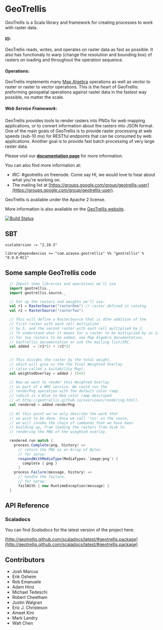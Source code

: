 # GeoTrellis

*GeoTrellis* is a Scala library and framework for creating processes to work with raster data.

#### IO: 
GeoTrellis reads, writes, and operates on raster data as fast as possible. It also has functionaly to warp (change the resolution and bounding box) of rasters on loading and throughout the operation sequence.
      
#### Operations: 
GeoTrellis implements many [Map Algebra](http://en.wikipedia.org/wiki/Map_algebra) operations as well as vector to raster or raster to vector operations. This is the heart of GeoTrellis: preforming geospatial operations against raster data in the fastest way possible, no matter the scale.
      
##### Web Service Framework:
GeoTrellis provides tools to render rasters into PNGs for web mapping applications, or to convert information about the rasters into JSON format. One of the main goals of GeoTrellis is to provide raster processing at web speeds (sub-10 ms) for RESTful endpoints that can be consumed by web applications. Another goal is to provide fast batch processing of very large raster data.

Please visit our **[documentation page](http://geotrellis.github.com)** for more information.

You can also find more information at:

  - IRC:  #geotrellis on freenode. Come say HI, we would love to hear about what you're working on. 
  - The mailing list at [https://groups.google.com/group/geotrellis-user](https://groups.google.com/group/geotrellis-user).

GeoTrellis is available under the Apache 2 license.  

More information is also available on the [GeoTrellis website](http://www.azavea.com/products/geotrellis/).
 
[![Build Status](https://api.travis-ci.org/geotrellis/geotrellis.png)](http://travis-ci.org/geotrellis/geotrellis)

## SBT

    scalaVersion := "2.10.3"

    libraryDependencies += "com.azavea.geotrellis" %% "geotrellis" % "0.9.0-RC1"

## Some sample GeoTrellis code

```scala
  // Import some libraries and operations we'll use
  import geotrellis._
  import geotrellis.source._

  // Set up the rasters and weights we'll use:
  val r1 = RasterSource("rasterOne") // raster defined in catalog
  val r2 = RasterSource("rasterTwo")

  // This will define a RasterSource that is dthe addition of the 
  // first raster with each cell multiplied
  // by 5, and the second raster with each cell multiplied by 2. 
  // To understand what it means for a raster to be multiplied by an integer or
  // for two rasters to be added, see Map Algebra documentation,
  // GeoTrellis documentation or ask the mailing list/IRC.
  val added  = (r1*5) + (r2*2)
  

  // This divides the raster by the total weight,
  // which will give us the the final Weighted Overlay
  // (also called a Suitability Map).
  val weightedOverlay = added / (5+2)

  // Now we want to render this Weighted Overlay
  // as part of a WMS service. We could run the
  // renderPng operation with the default color ramp
  // (which is a Blue to Red color ramp descriped
  // at http://geotrellis.github.io/overviews/rendering.html).
  val rendered = added.renderPng  
 
  // At this point we've only describe the work that
  // we wish to be done. Once we call 'run' on the souce,
  // we will invoke the chain of commands that we have been
  // building up, from loading the rasters from disk to 
  // rendering the PNG of the wieghted overlay.

  rendered.run match {
    process.Complete(png, history) =>
      // return the PNG as an Array of Bytes
      // for spray:
      respondWithMediaType(MediaTypes.`image/png`) {
        complete { png }
      }
    process.Failure(message, history) =>
      // handle the failure.
      // for spray:
      failWith { new RuntimeException(message) }
  }
 ```

## API Reference

### Scaladocs

You can find *Scaladocs* for the latest version of the project here:

[http://geotrellis.github.com/scaladocs/latest/#geotrellis.package](http://geotrellis.github.com/scaladocs/latest/#geotrellis.package)

## Contributors

 - Josh Marcus
 - Erik Osheim
 - Rob Emanuele 
 - Adam Hinz
 - Michael Tedeschi
 - Robert Cheetham
 - Justin Walgran
 - Eric J. Christeson
 - Ameet Kini
 - Mark Landry
 - Walt Chen
